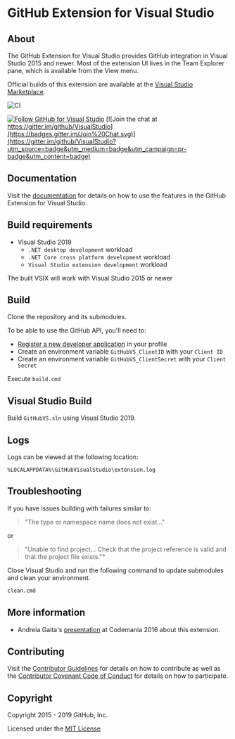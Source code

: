 # GitHub Extension for Visual Studio

## About

The GitHub Extension for Visual Studio provides GitHub integration in Visual Studio 2015 and newer.
Most of the extension UI lives in the Team Explorer pane, which is available from the View menu.

Official builds of this extension are available at the [Visual Studio Marketplace](https://marketplace.visualstudio.com/items?itemName=GitHub.GitHubExtensionforVisualStudio).

![CI](https://github.com/github/visualstudio/workflows/CI/badge.svg)

[![Follow GitHub for Visual Studio](https://img.shields.io/twitter/follow/GitHubVS.svg?style=social "Follow GitHubVS")](https://twitter.com/githubvs?ref_src=twsrc%5Etfw) [![Join the chat at https://gitter.im/github/VisualStudio](https://badges.gitter.im/Join%20Chat.svg)](https://gitter.im/github/VisualStudio?utm_source=badge&utm_medium=badge&utm_campaign=pr-badge&utm_content=badge)

## Documentation
Visit the [documentation](https://github.com/github/VisualStudio/tree/master/docs) for details on how to use the features in the GitHub Extension for Visual Studio.

## Build requirements

* Visual Studio 2019
  * `.NET desktop development` workload
  * `.NET Core cross platform development` workload
  * `Visual Studio extension development` workload

The built VSIX will work with Visual Studio 2015 or newer

## Build

Clone the repository and its submodules.

To be able to use the GitHub API, you'll need to:

- [Register a new developer application](https://github.com/settings/developers) in your profile
- Create an environment variable `GitHubVS_ClientID` with your `Client ID`
- Create an environment variable `GitHubVS_ClientSecret` with your `Client Secret`

Execute `build.cmd`

## Visual Studio Build

Build `GitHubVS.sln` using Visual Studio 2019.

## Logs
Logs can be viewed at the following location:

`%LOCALAPPDATA%\GitHubVisualStudio\extension.log`

## Troubleshooting

If you have issues building with failures similar to:

> "The type or namespace name does not exist..."

or

> "Unable to find project... Check that the project reference is valid and that the project file exists."*

Close Visual Studio and run the following command to update submodules and clean your environment.

```txt
clean.cmd
```

## More information
- Andreia Gaita's [presentation](https://www.youtube.com/watch?v=hz2hCO8e_8w) at Codemania 2016 about this extension.

## Contributing

Visit the [Contributor Guidelines](CONTRIBUTING.md) for details on how to contribute as well as the [Contributor Covenant Code of Conduct](CODE_OF_CONDUCT.md) for details on how to participate.

## Copyright

Copyright 2015 - 2019 GitHub, Inc.

Licensed under the [MIT License](LICENSE.md)

